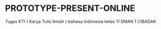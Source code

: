 # PROTOTYPE-PRESENT-ONLINE
Tugas KTI ( Karya Tulis Ilmiah ) bahasa Indonesia kelas 11 SMAN 1 CIBADAK
